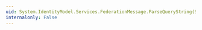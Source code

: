 ```yaml
---
uid: System.IdentityModel.Services.FederationMessage.ParseQueryString(System.Uri)
internalonly: False
---
```


